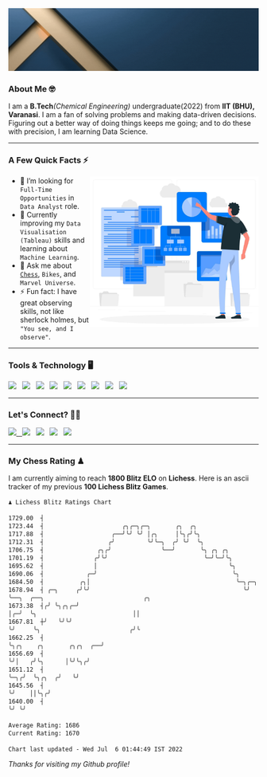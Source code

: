  <img src= "https://github.com/Laxman-Lakhan/Laxman-Lakhan/blob/master/Assets/Header.gif">

### About Me 🤓

I am a **B.Tech**_(Chemical Engineering)_ undergraduate(2022) from **IIT (BHU), Varanasi**. I am a fan of solving problems and making data-driven decisions. Figuring out a better way of doing things keeps me going; and to do these with precision, I am learning Data Science.

---

### A Few Quick Facts ⚡️
<img align="right" alt="Coding" width="340" src="https://github.com/Laxman-Lakhan/Laxman-Lakhan/blob/master/Assets/Data_Vector.jpg">   

- 🤝 I’m looking for `Full-Time Opportunities` in `Data Analyst` role.
- 📖 Currently improving my `Data Visualisation (Tableau)` skills and learning about `Machine Learning`.
- 💬 Ask me about [`Chess`](https://lichess.org/@/YourKingIsInDanger), `Bikes`, and `Marvel Universe`.
- ⚡️ Fun fact: I have great observing skills, not like sherlock holmes, but `"You see, and I observe"`.

---
### Tools & Technology 🖥

<img src="https://img.shields.io/badge/Python-white?logo=Python&logoColor=ColorName&style=ShieldStyle" /> &nbsp;
<img src="https://img.shields.io/badge/MySQL-white?logo=MySQL&logoColor=ColorName&style=ShieldStyle" /> &nbsp;
<img src="https://img.shields.io/badge/Tableau-white?logo=Tableau&logoColor=ColorName&style=ShieldStyle" /> &nbsp;
<img src="https://img.shields.io/badge/Advance Excel-white?logo=Microsoft+Excel&logoColor=196F3D&style=ShieldStyle" /> &nbsp;
<img src="https://img.shields.io/badge/Google Analytics-white?logo=Google+Analytics&logoColor=ColorName&style=ShieldStyle" /> &nbsp;
<img src="https://img.shields.io/badge/Jupyter-white?logo=Jupyter&logoColor=ColorName&style=ShieldStyle" /> &nbsp;
<img src="https://img.shields.io/badge/pandas-white?logo=Pandas&logoColor=000080&style=ShieldStyle" /> &nbsp;
<img src="https://img.shields.io/badge/numpy-white?logo=Numpy&logoColor=85C1E9&style=ShieldStyle" /> &nbsp;
<img src="https://img.shields.io/badge/scikit learn-white?logo=Scikit+Learn&logoColor=ColorName&style=ShieldStyle" /> &nbsp;



---

### Let's Connect? 🫳🏻

<a href="mailto:laxmansingh.lakhan@gmail.com"> <img src="https://img.icons8.com/fluent/48/000000/gmail.png" width="3.5%"/> &nbsp;
[<img src="https://img.icons8.com/color/48/000000/linkedin.png" width="3.5%"/>](https://www.linkedin.com/in/laxman-lakhan/)  &nbsp;
[<img src="https://img.icons8.com/fluent/48/000000/facebook-new.png" width="3.5%"/>](https://www.facebook.com/s.laxmanlakhan/)  &nbsp;
[<img src="https://img.icons8.com/fluent/48/000000/instagram-new.png" width="3.5%"/>](https://www.instagram.com/laxman.lakhan/)  &nbsp;
[<img src="https://img.icons8.com/color/48/000000/twitter.png" width="3.5%"/>](https://twitter.com/laxman__lakhan)  &nbsp;

 ---
  
### My Chess Rating ♟
  
I am currently aiming to reach **1800 Blitz ELO** on **Lichess**. Here is an ascii tracker of my previous **100 Lichess Blitz Games**.

  ```
  ♟︎ 𝙻𝚒𝚌𝚑𝚎𝚜𝚜 𝙱𝚕𝚒𝚝𝚣 𝚁𝚊𝚝𝚒𝚗𝚐𝚜 𝙲𝚑𝚊𝚛𝚝
  
 1729.00  ┤
 1723.44  ┤                      ╭╮╭─╮╭─╮       ╭╮  ╭╮
 1717.88  ┤                   ╭──╯╰╯ ╰╯ │╭╮     │╰╮╭╯╰╮
 1712.31  ┤                  ╭╯         ╰╯╰─╮  ╭╯ ╰╯  ╰╮
 1706.75  ┤               ╭╮╭╯              ╰──╯       ╰╮ ╭╮ ╭╮
 1701.19  ┤              ╭╯╰╯                           ╰─╯╰─╯╰╮
 1695.62  ┤              │                                     ╰╮
 1690.06  ┤            ╭─╯                                      ╰╮
 1684.50  ┤          ╭╮│                                         ╰─╮╭─╮
 1678.94  ┤ ╭─╮     ╭╯╰╯                                           ╰╯ ╰──╮  ╭──╮                            ╭╮
 1673.38  ┤╭╯ ╰╮╭╮╭─╯                                                    │╭─╯  ╰╮                           ││
 1667.81  ┼╯   ╰╯╰╯                                                      ╰╯     ╰╮                         ╭╯╰
 1662.25  ┤                                                                      ╰╮╭╮    ╭╮       ╭╮╭╮  ╭──╯
 1656.69  ┤                                                                       ╰╯│   ╭╯╰╮      │╰╯╰╮╭╯
 1651.12  ┤                                                                         ╰─╮╭╯  ╰╮╭╮  ╭╯   ╰╯
 1645.56  ┤                                                                           ╰╯    ││╰╮╭╯
 1640.00  ┤                                                                                 ╰╯ ╰╯ 

Average Rating: 1686
Current Rating: 1670

Chart last updated - Wed Jul  6 01:44:49 IST 2022  
  ```
  
  
*Thanks for visiting my Github profile!*
